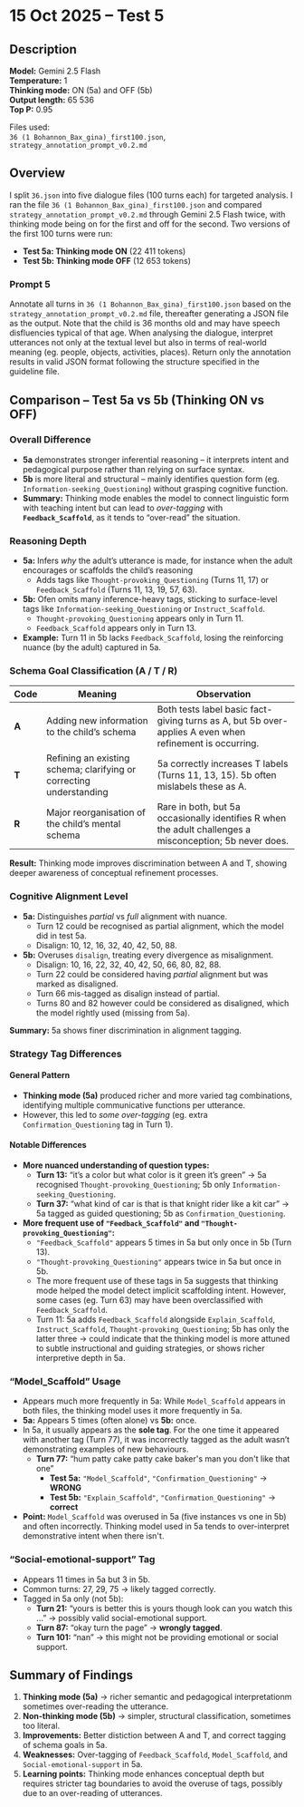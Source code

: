 # 15 Oct 2025 – Test 5

## Description
**Model:** Gemini 2.5 Flash  
**Temperature:** 1  
**Thinking mode:** ON (5a) and OFF (5b)  
**Output length:** 65 536  
**Top P:** 0.95  

Files used:  
`36 (1 Bohannon_Bax_gina)_first100.json`, `strategy_annotation_prompt_v0.2.md`

## Overview
I split `36.json` into five dialogue files (100 turns each) for targeted analysis. I ran the file `36 (1 Bohannon_Bax_gina)_first100.json` and compared `strategy_annotation_prompt_v0.2.md` through Gemini 2.5 Flash twice, with thinking mode being on for the first and off for the second.
Two versions of the first 100 turns were run:

- **Test 5a: Thinking mode ON** (22 411 tokens)  
- **Test 5b: Thinking mode OFF** (12 653 tokens)

  
### Prompt 5
Annotate all turns in `36 (1 Bohannon_Bax_gina)_first100.json` based on the `strategy_annotation_prompt_v0.2.md` file, thereafter generating a JSON file as the output. Note that the child is 36 months old and may have speech disfluencies typical of that age. When analysing the dialogue, interpret utterances not only at the textual level but also in terms of real-world meaning (eg. people, objects, activities, places). Return only the annotation results in valid JSON format following the structure specified in the guideline file.


## Comparison – Test 5a vs 5b (Thinking ON vs OFF)

### Overall Difference
- **5a** demonstrates stronger inferential reasoning – it interprets intent and pedagogical purpose rather than relying on surface syntax.  
- **5b** is more literal and structural – mainly identifies question form (eg. `Information-seeking_Questioning`) without grasping cognitive function.  
- **Summary:** Thinking mode enables the model to connect linguistic form with teaching intent but can lead to *over-tagging* with **`Feedback_Scaffold`**, as it tends to “over-read” the situation.


### Reasoning Depth
- **5a:** Infers *why* the adult’s utterance is made, for instance when the adult encourages or scaffolds the child’s reasoning
  - Adds tags like `Thought-provoking_Questioning` (Turns 11, 17) or `Feedback_Scaffold` (Turns 11, 13, 19, 57, 63).  
- **5b:** Ofen omits many inference-heavy tags, sticking to surface-level tags like `Information-seeking_Questioning` or `Instruct_Scaffold`.  
  - `Thought-provoking_Questioning` appears only in Turn 11.  
  - `Feedback_Scaffold` appears only in Turn 13.  
- **Example:** Turn 11 in 5b lacks `Feedback_Scaffold`, losing the reinforcing nuance (by the adult) captured in 5a.


### Schema Goal Classification (A / T / R)

| Code | Meaning | Observation |
|------|----------|-------------|
| **A** | Adding new information to the child’s schema | Both tests label basic fact-giving turns as A, but 5b over-applies A even when refinement is occurring. |
| **T** | Refining an existing schema; clarifying or correcting understanding | 5a correctly increases T labels (Turns 11, 13, 15). 5b often mislabels these as A. |
| **R** | Major reorganisation of the child’s mental schema | Rare in both, but 5a occasionally identifies R when the adult challenges a misconception; 5b never does. |

**Result:** Thinking mode improves discrimination between A and T, showing deeper awareness of conceptual refinement processes.


### Cognitive Alignment Level
- **5a:** Distinguishes *partial* vs *full* alignment with nuance.  
  - Turn 12 could be recognised as partial alignment, which the model did in test 5a.
  - Disalign: 10, 12, 16, 32, 40, 42, 50, 88.  
- **5b:** Overuses `disalign`, treating every divergence as misalignment.  
  - Disalign: 10, 16, 22, 32, 40, 42, 50, 66, 80, 82, 88.  
  - Turn 22 could be considered having *partial* alignment but was marked as disaligned.  
  - Turn 66 mis-tagged as disalign instead of partial.  
  - Turns 80 and 82 however could be considered as disaligned, which the model rightly used (missing from 5a).

**Summary:** 5a shows finer discrimination in alignment tagging.


### Strategy Tag Differences

#### General Pattern
- **Thinking mode (5a)** produced richer and more varied tag combinations, identifying multiple communicative functions per utterance.
- However, this led to *some over-tagging* (eg. extra `Confirmation_Questioning` tag in Turn 1).

#### Notable Differences
- **More nuanced understanding of question types:**  
  - **Turn 13:** “it’s a color but what color is it green it’s green” → 5a recognised `Thought-provoking_Questioning`; 5b only `Information-seeking_Questioning`.  
  - **Turn 37:** “what kind of car is that is that knight rider like a kit car” → 5a tagged as guided questioning; 5b as `Confirmation_Questioning`.  
- **More frequent use of `"Feedback_Scaffold"` and `"Thought-provoking_Questioning"`:**  
  - `"Feedback_Scaffold"` appears 5 times in 5a but only once in 5b (Turn 13).  
  - `"Thought-provoking_Questioning"` appears twice in 5a but once in 5b.  
  - The more frequent use of these tags in 5a suggests that thinking mode helped the model detect implicit scaffolding intent. However, some cases (eg. Turn 63) may have been overclassified with `Feedback_Scaffold`.
  - Turn 11: 5a adds `Feedback_Scaffold` alongside `Explain_Scaffold`, `Instruct_Scaffold`, `Thought-provoking_Questioning`; 5b has only the latter three → could indicate that the thinking model is more attuned to subtle instructional and guiding strategies, or shows richer interpretive depth in 5a.


### “Model_Scaffold” Usage
- Appears much more frequently in 5a: While `Model_Scaffold` appears in both files, the thinking model uses it more frequently in 5a.
- **5a:** Appears 5 times (often alone) vs **5b:** once.
- In 5a, it usually appears as the **sole tag**. For the one time it appeared with another tag (Turn 77), it was incorrectly tagged as the adult wasn’t demonstrating examples of new behaviours.  
  - **Turn 77:** “hum patty cake patty cake baker's man you don't like that one”  
    - **Test 5a:** `"Model_Scaffold"`, `"Confirmation_Questioning"` → **WRONG**  
    - **Test 5b:** `"Explain_Scaffold"`, `"Confirmation_Questioning"` → **correct**  
- **Point:** `Model_Scaffold` was overused in 5a (five instances vs one in 5b) and often incorrectly. Thinking model used in 5a tends to over-interpret demonstrative intent when there isn't.


### “Social-emotional-support” Tag
- Appears 11 times in 5a but 3 in 5b.  
- Common turns: 27, 29, 75 → likely tagged correctly.  
- Tagged in 5a only (not 5b):  
  - **Turn 21:** “yours is better this is yours though look can you watch this ...” → possibly valid social-emotional support.  
  - **Turn 87:** “okay turn the page” → **wrongly tagged**.  
  - **Turn 101:** “nan” → this might not be providing emotional or social support.


## Summary of Findings
1. **Thinking mode (5a)** → richer semantic and pedagogical interpretationm sometimes over-reading the utterance.  
2. **Non-thinking mode (5b)** → simpler, structural classification, sometimes too literal.
3. **Improvements:** Better distiction between A and T, and correct tagging of schema goals in 5a.  
4. **Weaknesses:** Over-tagging of `Feedback_Scaffold`, `Model_Scaffold`, and `Social-emotional-support` in 5a.  
5. **Learning points:** Thinking mode enhances conceptual depth but requires stricter tag boundaries to avoid the overuse of tags, possibly due to an over-reading of utterances.
